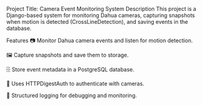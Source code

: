 Project Title: Camera Event Monitoring System
Description
This project is a Django-based system for monitoring Dahua cameras, capturing snapshots when motion is detected (CrossLineDetection), and saving events in the database.

Features
📷 Monitor Dahua camera events and listen for motion detection.

🖼️ Capture snapshots and save them to storage.

🗄️ Store event metadata in a PostgreSQL database.

📡 Uses HTTPDigestAuth to authenticate with cameras.

📜 Structured logging for debugging and monitoring.
